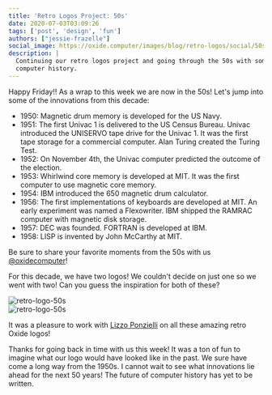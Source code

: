 ```yaml
---
title: 'Retro Logos Project: 50s'
date: 2020-07-03T03:09:26
tags: ['post', 'design', 'fun']
authors: ["jessie-frazelle"]
social_image: https://oxide.computer/images/blog/retro-logos/social/50s-combined.png
description: |
  Continuing our retro logos project and going through the 50s with some fun
  computer history.
---
```


Happy Friday!! As a wrap to this week we are now in the 50s! 
Let's jump into some of the innovations from this decade: 

- 1950: Magnetic drum memory is developed for the US Navy.
- 1951: The first Univac 1 is delivered to the US Census Bureau. Univac
    introduced the UNISERVO tape drive for the Univac 1. It was the first tape
    storage for a commercial computer. Alan Turing created the Turing Test.
- 1952: On November 4th, the Univac computer predicted the outcome of the
    election.
- 1953: Whirlwind core memory is developed at MIT. It was the first computer to
    use magnetic core memory.
- 1954: IBM introduced the 650 magnetic drum calculator.
- 1956: The first implementations of keyboards are developed at MIT. An early
    experiment was named a Flexowriter. IBM shipped the RAMRAC computer with
    magnetic disk storage.
- 1957: DEC was founded. FORTRAN is developed at IBM. 
- 1958: LISP is invented by John McCarthy at MIT.

Be sure to share your favorite moments from the 50s with us 
[@oxidecomputer](https://twitter.com/oxidecomputer)!

For this decade, we have two logos! We couldn't decide on just one so we went
with two! Can you guess the inspiration for both of these?

<div class="my-8 border-4 border-oxide-green">
  <picture>
    <source srcset="/images/blog/retro-logos/50s-narrow.png" media="(max-width: 767px)">
    <img src="/images/blog/retro-logos/50s.png" alt="retro-logo-50s" />
  </picture>
</div>


<div class="my-8 border-4 border-oxide-green">
  <picture>
    <source srcset="/images/blog/retro-logos/50s-alt-narrow.png" media="(max-width: 767px)">
    <img src="/images/blog/retro-logos/50s-alt.png" alt="retro-logo-50s" />
  </picture>
</div>

It was a pleasure to work with [Lizzo Ponzielli](https://www.instagram.com/lizzoart/) 
on all these amazing retro Oxide logos! 

Thanks for going back in time with us this week! It was a ton of fun to imagine 
what our logo would have looked like in the past. We sure have come a long way
from the 1950s. I cannot wait to see what innovations lie ahead for the next 50
years! The future of computer history has yet to be written.
